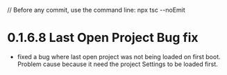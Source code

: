 // Before any commit, use the command line: npx tsc --noEmit

# 0.1.6.8 Last Open Project Bug fix

- fixed a bug where last open project was not being loaded on first boot. Problem cause because it need the project Settings to be loaded first.